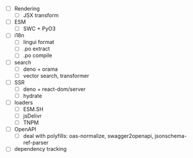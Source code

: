 - [ ] Rendering
  - [ ] JSX transform
- [ ] ESM
  - [ ] SWC + PyO3
- [ ] i18n
  - [ ] lingui format
  - [ ] .po extract
  - [ ] .po compile
- [ ] search
  - [ ] deno + orama
  - [ ] vector search, transformer
- [ ] SSR
  - [ ] deno + react-dom/server
  - [ ] hydrate
- [ ] loaders
  - [ ] ESM.SH
  - [ ] jsDelivr
  - [ ] TNPM
- [ ] OpenAPI
  - [ ] deal with polyfills: oas-normalize, swagger2openapi, jsonschema-ref-parser
- [ ] dependency tracking
